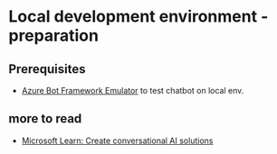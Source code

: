 # Local development environment - preparation

## Prerequisites
- [Azure Bot Framework Emulator](https://github.com/microsoft/BotFramework-Emulator) to test chatbot on local env.

## more to read
- [Microsoft Learn: Create conversational AI solutions](https://learn.microsoft.com/en-us/training/paths/create-conversational-ai-solutions/)
